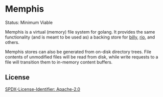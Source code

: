 # Memphis

Status: Minimum Viable

Memphis is a virtual (memory) file system for golang. It provides the same functionality (and is meant to be used as) a backing store for [billy](https://github.com/go-git/go-billy), [rio](https://github.com/polydawn/rio), and others.

Memphis stores can also be generated from on-disk directory trees. File contents of unmodified files will be read from disk, while write requests to a file will transition them to in-memory content buffers.

## License
[SPDX-License-Identifier: Apache-2.0](LICENSE)
